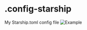 # .config-starship
My Starship.toml config file
![Example](https://github.com/user-attachments/assets/8825e931-0664-42ed-8eee-5dbda358d09e)
